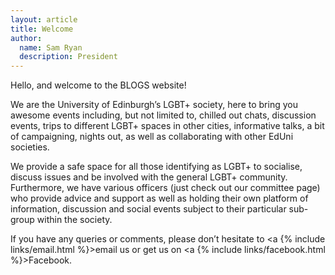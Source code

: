 ```yaml
---
layout: article
title: Welcome
author:
  name: Sam Ryan
  description: President
---
```


Hello, and welcome to the BLOGS website!

We are the University of Edinburgh’s LGBT+ society, here to bring you awesome events including, but not limited to, chilled out chats, discussion events, trips to different LGBT+ spaces in other cities, informative talks, a bit of campaigning, nights out, as well as collaborating with other EdUni societies.

We provide a safe space for all those identifying as LGBT+ to socialise, discuss issues and be involved with the general LGBT+ community. Furthermore, we have various officers (just check out our committee page) who provide advice and support as well as holding their own platform of information, discussion and social events subject to their particular sub-group within the society.

If you have any queries or comments, please don’t hesitate to <a {% include links/email.html %}>email us</a> or get us on <a {% include links/facebook.html %}>Facebook</a>.
